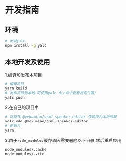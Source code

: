 # 开发指南

## 环境

```sh
# 安装yalc
npm install -g yalc
```

## 本地开发及使用

1.编译和发布本项目

```sh
# 编译项目
yarn build
# 发布项目到本地(可使用yalc dir命令查看发布位置)
yalc push
```

2.在自己的项目中

```sh
# 将原有 @mekumiao/ssml-speaker-editor 依赖换为本地依赖
yalc add @mekumiao/ssml-speaker-editor
# 更新包
yarn
```

3.由于`node_modules`缓存原因需要删除以下目录,然后重启应用

```txt
node_modules/.cache
node_modules/.vite
```
